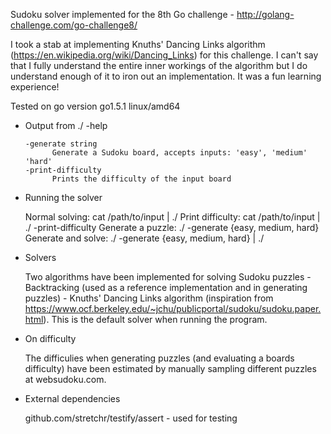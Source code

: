 Sudoku solver implemented for the 8th Go challenge - http://golang-challenge.com/go-challenge8/

I took a stab at implementing Knuths' Dancing Links algorithm (https://en.wikipedia.org/wiki/Dancing_Links) for this challenge. I can't say that I fully understand the entire inner workings of the algorithm but I do understand enough of it to iron out an implementation. It was a fun learning experience!

Tested on go version go1.5.1 linux/amd64

- Output from ./<binary> -help

      -generate string
            Generate a Sudoku board, accepts inputs: 'easy', 'medium' 'hard'
      -print-difficulty
            Prints the difficulty of the input board


- Running the solver
    
    Normal solving: cat /path/to/input | ./<binary>
    Print difficulty: cat /path/to/input | ./<binary> -print-difficulty
    Generate a puzzle: ./<binary> -generate {easy, medium, hard}
    Generate and solve: ./<binary> -generate {easy, medium, hard} | ./<binary>


- Solvers

    Two algorithms have been implemented for solving Sudoku puzzles
        - Backtracking (used as a reference implementation and in generating puzzles)
        - Knuths' Dancing Links algorithm (inspiration from https://www.ocf.berkeley.edu/~jchu/publicportal/sudoku/sudoku.paper.html). This is the default solver when running the program.


- On difficulty

    The difficulies when generating puzzles (and evaluating a boards difficulty) have been estimated by manually sampling different puzzles at websudoku.com.


- External dependencies

    github.com/stretchr/testify/assert - used for testing
